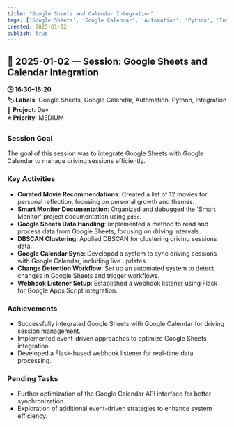 ```yaml
---
title: "Google Sheets and Calendar Integration"
tags: ['Google Sheets', 'Google Calendar', 'Automation', 'Python', 'Integration']
created: 2025-01-02
publish: true
---
```


## 📅 2025-01-02 — Session: Google Sheets and Calendar Integration

**🕒 16:30–18:20**  
**🏷️ Labels**: Google Sheets, Google Calendar, Automation, Python, Integration  
**📂 Project**: Dev  
**⭐ Priority**: MEDIUM  


### Session Goal
The goal of this session was to integrate Google Sheets with Google Calendar to manage driving sessions efficiently.

### Key Activities
- **Curated Movie Recommendations**: Created a list of 12 movies for personal reflection, focusing on personal growth and themes.
- **Smart Monitor Documentation**: Organized and debugged the 'Smart Monitor' project documentation using `pdoc`.
- **Google Sheets Data Handling**: Implemented a method to read and process data from Google Sheets, focusing on driving intervals.
- **DBSCAN Clustering**: Applied DBSCAN for clustering driving sessions data.
- **Google Calendar Sync**: Developed a system to sync driving sessions with Google Calendar, including live updates.
- **Change Detection Workflow**: Set up an automated system to detect changes in Google Sheets and trigger workflows.
- **Webhook Listener Setup**: Established a webhook listener using Flask for Google Apps Script integration.

### Achievements
- Successfully integrated Google Sheets with Google Calendar for driving session management.
- Implemented event-driven approaches to optimize Google Sheets integration.
- Developed a Flask-based webhook listener for real-time data processing.

### Pending Tasks
- Further optimization of the Google Calendar API interface for better synchronization.
- Exploration of additional event-driven strategies to enhance system efficiency.
